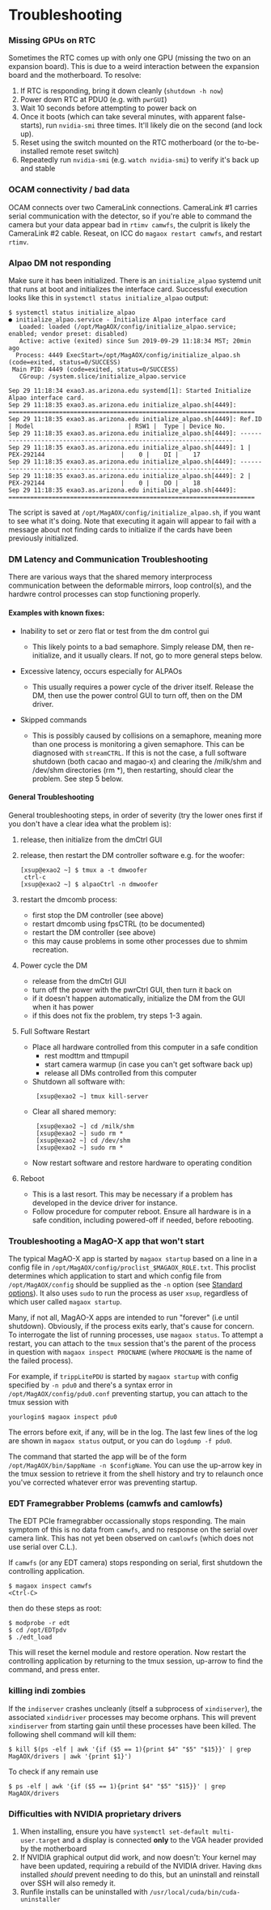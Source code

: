 # Troubleshooting

### Missing GPUs on RTC

Sometimes the RTC comes up with only one GPU (missing the two on an expansion board). This is due to a weird interaction between the expansion board and the motherboard. To resolve:

1. If RTC is responding, bring it down cleanly (`shutdown -h now`)
1. Power down RTC at PDU0 (e.g. with `pwrGUI`)
2. Wait 10 seconds before attempting to power back on
3. Once it boots (which can take several minutes, with apparent false-starts), run `nvidia-smi` three times. It'll likely die on the second (and lock up).
4. Reset using the switch mounted on the RTC motherboard (or the to-be-installed remote reset switch)
5. Repeatedly run `nvidia-smi` (e.g. `watch nvidia-smi`) to verify it's back up and stable

### OCAM connectivity / bad data

OCAM connects over two CameraLink connections. CameraLink #1 carries serial communication with the detector, so if you're able to command the camera but your data appear bad in `rtimv camwfs`, the culprit is likely the CameraLink #2 cable. Reseat, on ICC do `magaox restart camwfs`, and restart `rtimv`.

### Alpao DM not responding

Make sure it has been initialized. There is an `initialize_alpao` systemd unit that runs at boot and initializes the interface card. Successful execution looks like this in `systemctl status initialize_alpao` output:

```
$ systemctl status initialize_alpao
● initialize_alpao.service - Initialize Alpao interface card
   Loaded: loaded (/opt/MagAOX/config/initialize_alpao.service; enabled; vendor preset: disabled)
   Active: active (exited) since Sun 2019-09-29 11:18:34 MST; 20min ago
  Process: 4449 ExecStart=/opt/MagAOX/config/initialize_alpao.sh (code=exited, status=0/SUCCESS)
 Main PID: 4449 (code=exited, status=0/SUCCESS)
   CGroup: /system.slice/initialize_alpao.service

Sep 29 11:18:34 exao3.as.arizona.edu systemd[1]: Started Initialize Alpao interface card.
Sep 29 11:18:35 exao3.as.arizona.edu initialize_alpao.sh[4449]: ====================================================================
Sep 29 11:18:35 exao3.as.arizona.edu initialize_alpao.sh[4449]: Ref.ID | Model                          | RSW1 |  Type | Device No.
Sep 29 11:18:35 exao3.as.arizona.edu initialize_alpao.sh[4449]: --------------------------------------------------------------------
Sep 29 11:18:35 exao3.as.arizona.edu initialize_alpao.sh[4449]: 1 | PEX-292144                     |    0 |    DI |    17
Sep 29 11:18:35 exao3.as.arizona.edu initialize_alpao.sh[4449]: --------------------------------------------------------------------
Sep 29 11:18:35 exao3.as.arizona.edu initialize_alpao.sh[4449]: 2 | PEX-292144                     |    0 |    DO |    18
Sep 29 11:18:35 exao3.as.arizona.edu initialize_alpao.sh[4449]: ====================================================================
```

The script is saved at `/opt/MagAOX/config/initialize_alpao.sh`, if you want to see what it's doing. Note that executing it again will appear to fail with a message about not finding cards to initialize if the cards have been previously initialized.

### DM Latency and Communication Troubleshooting

There are various ways that the shared memory interprocess communication between the deformable mirrors, loop control(s), and the hardwre control processes can stop functioning properly.

#### Examples with known fixes:

* Inability to set or zero flat or test from the dm control gui

    * This likely points to a bad semaphore.  Simply release DM, then re-initialize, and it usually clears.  If not, go to more general steps below.

    
* Excessive latency, occurs especially for ALPAOs

    * This usually requires a power cycle of the driver itself.  Release the DM, then use the power control GUI to turn off, then on the DM driver.

* Skipped commands

    * This is possibly caused by collisions on a semaphore, meaning more than one process is monitoring a given semaphore.  This can be diagnosed with `streamCTRL`. If this is not the case, a full software shutdown (both cacao and magao-x) and clearing the /milk/shm and /dev/shm directories (rm *), then restarting, should clear the problem. See step 5 below.

#### General Troubleshooting

General troubleshooting steps, in order of severity (try the lower ones first if you don't have a clear idea what the problem is):
1) release, then initialize from the dmCtrl GUI
2) release, then restart the DM controller software
    e.g. for the woofer:
    ```
    [xsup@exao2 ~] $ tmux a -t dmwoofer
     ctrl-c
    [xsup@exao2 ~] $ alpaoCtrl -n dmwoofer
    ```


3) restart the dmcomb process:
    * first stop the DM controller (see above)
    * restart dmcomb using fpsCTRL (to be documented)
    * restart the DM controller (see above)
    * this may cause problems in some other processes due to shmim recreation.

4) Power cycle the DM
    * release from the dmCtrl GUI
    * turn off the power with the pwrCtrl GUI, then turn it back on
    * if it doesn't happen automatically, initialize the DM from the GUI when it has power
    * if this does not fix the problem, try steps 1-3 again.

5) Full Software Restart 
    * Place all hardware controlled from this computer in a safe condition
         * rest modttm and ttmpupil
         * start camera warmup (in case you can't get software back up)
         * release all DMs controlled from this computer
    * Shutdown all software with:
      ```
       [xsup@exao2 ~] tmux kill-server
      ```
    * Clear all shared memory:
      ```
       [xsup@exao2 ~] cd /milk/shm 
       [xsup@exao2 ~] sudo rm *
       [xsup@exao2 ~] cd /dev/shm 
       [xsup@exao2 ~] sudo rm *
      ```
    * Now restart software and restore hardware to operating condition

6) Reboot
    * This is a last resort.  This may be necessary if a problem has developed in the device driver for instance.
    * Follow procedure for computer reboot.  Ensure all hardware is in a safe condition, including powered-off if needed, before rebooting.

    
    
### Troubleshooting a MagAO-X app that won't start

The typical MagAO-X app is started by `magaox startup` based on a line in a config file in `/opt/MagAOX/config/proclist_$MAGAOX_ROLE.txt`. This proclist determines which application to start and which config file from `/opt/MagAOX/config` should be supplied as the `-n` option (see [Standard options](#standard-options)). It also uses `sudo` to run the process as user `xsup`, regardless of which user called `magaox startup`.

Many, if not all, MagAO-X apps are intended to run "forever" (i.e until shutdown). Obviously, if the process exits early, that's cause for concern. To interrogate the list of running processes, use `magaox status`. To attempt a restart, you can attach to the `tmux` session that's the parent of the process in question with `magaox inspect PROCNAME` (where `PROCNAME` is the name of the failed process).

For example, if `trippLitePDU` is started by `magaox startup` with config specified by `-n pdu0` and there's a syntax error in `/opt/MagAOX/config/pdu0.conf` preventing startup, you can attach to the tmux session with

```
yourlogin$ magaox inspect pdu0
```

The errors before exit, if any, will be in the log. The last few lines of the log are shown in `magaox status` output, or you can do `logdump -f pdu0`.

The command that started the app will be of the form `/opt/MagAOX/bin/$appName -n $configName`. You can use the up-arrow key in the tmux session to retrieve it from the shell history and try to relaunch once you've corrected whatever error was preventing startup.

### EDT Framegrabber Problems (camwfs and camlowfs)

The EDT PCIe framegrabber occassionally stops responding.  The main symptom of this is no data from `camwfs`, and no response on the serial over camera link.  This has not yet been observed on `camlowfs` (which does not use serial over C.L.).

If `camwfs` (or any EDT camera) stops responding on serial, first shutdown the controlling application.

```
$ magaox inspect camwfs
<Ctrl-C>
```

then do these steps as root:

```
$ modprobe -r edt
$ cd /opt/EDTpdv
$ ./edt_load
```

This will reset the kernel module and restore operation.  Now restart the controlling application by returning to the tmux session, up-arrow to find the command, and press enter.

### killing indi zombies

If the `indiserver` crashes uncleanly (itself a subprocess of `xindiserver`), the associated `xindidriver` processes may become orphans.  This will prevent `xindiserver` from starting gain until these processes have been killed.  The following shell command will kill them:
```
$ kill $(ps -elf | awk '{if ($5 == 1){print $4" "$5" "$15}}' | grep MagAOX/drivers | awk '{print $1}')
```
To check if any remain use
```
$ ps -elf | awk '{if ($5 == 1){print $4" "$5" "$15}}' | grep MagAOX/drivers
```

### Difficulties with NVIDIA proprietary drivers

1. When installing, ensure you have `systemctl set-default multi-user.target` and a display is connected **only** to the VGA header provided by the motherboard
2. If NVIDIA graphical output did work, and now doesn't: Your kernel may have been updated, requiring a rebuild of the NVIDIA driver. Having `dkms` installed *should* prevent needing to do this, but an uninstall and reinstall over SSH will also remedy it.
2. Runfile installs can be uninstalled with `/usr/local/cuda/bin/cuda-uninstaller`

